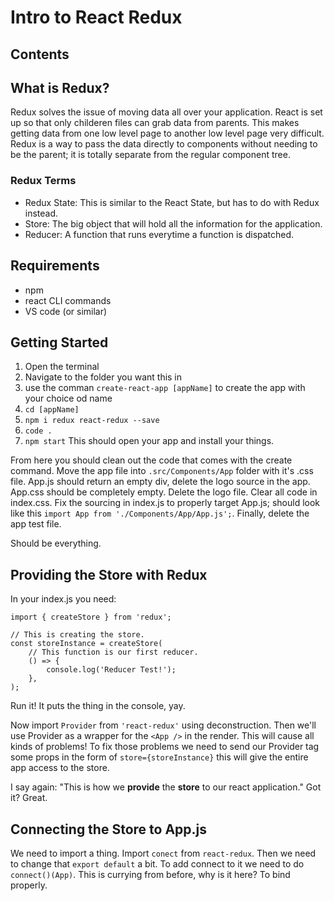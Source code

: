 # Intro to React Redux
## Contents

## What is Redux?
Redux solves the issue of moving data all over your application. React is set up so that only childeren files can grab data from parents. This makes getting data from one low level page to another low level page very difficult. Redux is a way to pass the data directly to components without needing to be the parent; it is totally separate from the regular component tree.

### Redux Terms
- Redux State: This is similar to the React State, but has to do with Redux instead.
- Store: The big object that will hold all the information for the application.
- Reducer: A function that runs everytime a function is dispatched.

## Requirements
- npm
- react CLI commands
- VS code (or similar)

## Getting Started
1. Open the terminal
2. Navigate to the folder you want this in
3. use the comman `create-react-app [appName]` to create the app with your choice od name
4. `cd [appName]`
5. `npm i redux react-redux --save`
6. `code .`
7. `npm start`
This should open your app and install your things.

From here you should clean out the code that comes with the create command. Move the app file into `.src/Components/App` folder with it's .css file. App.js should return an empty div, delete the logo source in the app. App.css should be completely empty. Delete the logo file. Clear all code in index.css. Fix the sourcing in index.js to properly target App.js; should look like this `import App from './Components/App/App.js';`. Finally, delete the app test file.

Should be everything.

## Providing the Store with Redux
In your index.js you need:
```
import { createStore } from 'redux';

// This is creating the store.
const storeInstance = createStore(
    // This function is our first reducer.
    () => {
        console.log('Reducer Test!');
    },
);
```
Run it! It puts the thing in the console, yay.

Now import `Provider` from `'react-redux'` using deconstruction. Then we'll use Provider as a wrapper for the `<App />` in the render. This will cause all kinds of problems! To fix those problems we need to send our Provider tag some props in the form of `store={storeInstance}` this will give the entire app access to the store.

I say again: "This is how we **provide** the **store** to our react application." Got it? Great.

## Connecting the Store to App.js
We need to import a thing. Import `conect` from `react-redux`. Then we need to change that `export default` a bit. To add connect to it we need to do `connect()(App)`. This is currying from before, why is it here? To bind properly.